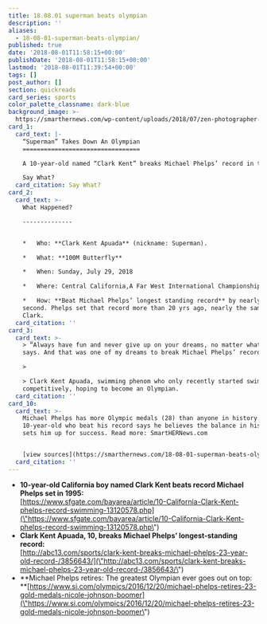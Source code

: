 ```yaml
---
title: 18.08.01 superman beats olympian
description: ''
aliases:
  - 18-08-01-superman-beats-olympian/
published: true
date: '2018-08-01T11:58:15+00:00'
publishDate: '2018-08-01T11:58:15+00:00'
lastmod: '2018-08-01T11:39:54+00:00'
tags: []
post_author: []
section: quickreads
card_series: sports
color_palette_classname: dark-blue
background_image: >-
  https://smarthernews.com/wp-content/uploads/2018/07/zen-photographer-343571-unsplash-scaled.jpg
card_1:
  card_text: |-
    “Superman” Takes Down An Olympian
    =================================

    A 10-year-old named “Clark Kent” breaks Michael Phelps’ record in the pool.

    Say What?
  card_citation: Say What?
card_2:
  card_text: >-
    What Happened?

    --------------


    *   Who: **Clark Kent Apuada** (nickname: Superman).

    *   What: **100M Butterfly**

    *   When: Sunday, July 29, 2018

    *   Where: Central California,A Far West International Championship.

    *   How: **Beat Michael Phelps’ longest standing record** by nearly a full
    second. Phelps set that record more than 20 yrs ago, nearly the same age as
    Clark.
  card_citation: ''
card_3:
  card_text: >-
    > “Always have fun and never give up on your dreams, no matter what anyone
    says. And that was one of my dreams to break Michael Phelps’ record.”

    > 

    > Clark Kent Apuada, swimming phenom who only recently started swimming
    competitively, hoping to become an Olympian.
  card_citation: ''
card_10:
  card_text: >-
    Michael Phelps has more Olympic medals (28) than anyone in history. The
    10-year-old who beat his record says he believes the balance in his life
    sets him up for success. Read more: SmartHERNews.com


    [view sources](https://smarthernews.com/18-08-01-superman-beats-olympian/)
  card_citation: ''
---
```

*   **10-year-old California boy named Clark Kent beats record Michael Phelps set in 1995:**  
    [https://www.sfgate.com/bayarea/article/10-California-Clark-Kent-phelps-record-swimming-13120578.php](\"https://www.sfgate.com/bayarea/article/10-California-Clark-Kent-phelps-record-swimming-13120578.php\")
*   **Clark Kent Apuada, 10, breaks Michael Phelps’ longest-standing record:**  
    [http://abc13.com/sports/clark-kent-breaks-michael-phelps-23-year-old-record-/3856643/](\"http://abc13.com/sports/clark-kent-breaks-michael-phelps-23-year-old-record-/3856643/\")
*   **Michael Phelps retires: The greatest Olympian ever goes out on top:  
    **[https://www.si.com/olympics/2016/12/20/michael-phelps-retires-23-gold-medals-nicole-johnson-boomer](\"https://www.si.com/olympics/2016/12/20/michael-phelps-retires-23-gold-medals-nicole-johnson-boomer\")
